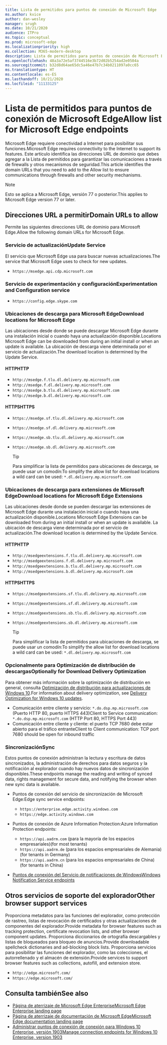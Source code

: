 ```yaml
---
title: Lista de permitidos para puntos de conexión de Microsoft Edge
ms.author: kvice
author: dan-wesley
manager: srugh
ms.date: 10/21/2020
audience: ITPro
ms.topic: conceptual
ms.prod: microsoft-edge
ms.localizationpriority: high
ms.collection: M365-modern-desktop
description: Lista de permitidos para puntos de conexión de Microsoft Edge
ms.openlocfilehash: 48a3a72e5af3744516e3b72d02b5254ad2e0504a
ms.sourcegitcommit: b32d8d64ae65dc5a46e47b7c34b0211097a0cc65
ms.translationtype: HT
ms.contentlocale: es-ES
ms.lasthandoff: 10/21/2020
ms.locfileid: "11133125"
---
```

# <span data-ttu-id="506c7-103">Lista de permitidos para puntos de conexión de Microsoft Edge</span><span class="sxs-lookup"><span data-stu-id="506c7-103">Allow list for Microsoft Edge endpoints</span></span>

<span data-ttu-id="506c7-104">Microsoft Edge requiere conectividad a Internet para posibilitar sus funciones.</span><span class="sxs-lookup"><span data-stu-id="506c7-104">Microsoft Edge requires connectivity to the Internet to support its features.</span></span> <span data-ttu-id="506c7-105">Este artículo identifica las direcciones URL de dominio que debes agregar a la Lista de permitidos para garantizar las comunicaciones a través de firewalls y otros mecanismos de seguridad.</span><span class="sxs-lookup"><span data-stu-id="506c7-105">This article identifies the domain URLs that you need to add to the Allow list to ensure communications through firewalls and other security mechanisms.</span></span>

> [!NOTE]
> <span data-ttu-id="506c7-106">Esto se aplica a Microsoft Edge, versión 77 o posterior.</span><span class="sxs-lookup"><span data-stu-id="506c7-106">This applies  to Microsoft Edge version 77 or later.</span></span>

## <span data-ttu-id="506c7-107">Direcciones URL a permitir</span><span class="sxs-lookup"><span data-stu-id="506c7-107">Domain URLs to allow</span></span>

<span data-ttu-id="506c7-108">Permite las siguientes direcciones URL de dominio para Microsoft Edge.</span><span class="sxs-lookup"><span data-stu-id="506c7-108">Allow the following domain URLs for Microsoft Edge.</span></span>

### <span data-ttu-id="506c7-109">Servicio de actualización</span><span class="sxs-lookup"><span data-stu-id="506c7-109">Update Service</span></span>

<span data-ttu-id="506c7-110">El servicio que Microsoft Edge usa para buscar nuevas actualizaciones.</span><span class="sxs-lookup"><span data-stu-id="506c7-110">The service that Microsoft Edge uses to check for new updates.</span></span>

- `https://msedge.api.cdp.microsoft.com`

### <span data-ttu-id="506c7-111">Servicio de experimentación y configuración</span><span class="sxs-lookup"><span data-stu-id="506c7-111">Experimentation and Configuration service</span></span>

- `https://config.edge.skype.com`

### <span data-ttu-id="506c7-112">Ubicaciones de descarga para Microsoft Edge</span><span class="sxs-lookup"><span data-stu-id="506c7-112">Download locations for Microsoft Edge</span></span>

<span data-ttu-id="506c7-113">Las ubicaciones desde donde se puede descargar Microsoft Edge durante una instalación inicial o cuando haya una actualización disponible.</span><span class="sxs-lookup"><span data-stu-id="506c7-113">Locations Microsoft Edge can be downloaded from during an initial install or when an update is available.</span></span> <span data-ttu-id="506c7-114">La ubicación de descarga viene determinada por el servicio de actualización.</span><span class="sxs-lookup"><span data-stu-id="506c7-114">The download location is determined by the Update Service.</span></span>

#### <span data-ttu-id="506c7-115">HTTP</span><span class="sxs-lookup"><span data-stu-id="506c7-115">HTTP</span></span>

- `http://msedge.f.tlu.dl.delivery.mp.microsoft.com`
- `http://msedge.f.dl.delivery.mp.microsoft.com`
- `http://msedge.b.tlu.dl.delivery.mp.microsoft.com`
- `http://msedge.b.dl.delivery.mp.microsoft.com`

#### <span data-ttu-id="506c7-116">HTTPS</span><span class="sxs-lookup"><span data-stu-id="506c7-116">HTTPS</span></span>

- `https://msedge.sf.tlu.dl.delivery.mp.microsoft.com`
- `https://msedge.sf.dl.delivery.mp.microsoft.com`
- `https://msedge.sb.tlu.dl.delivery.mp.microsoft.com`
- `https://msedge.sb.dl.delivery.mp.microsoft.com`

  > [!TIP]
  > <span data-ttu-id="506c7-117">Para simplificar la lista de permitidos para ubicaciones de descarga, se puede usar un comodín:</span><span class="sxs-lookup"><span data-stu-id="506c7-117">To simplify the allow list for download locations a wild card can be used:</span></span> `*.dl.delivery.mp.microsoft.com`

### <span data-ttu-id="506c7-118">Ubicaciones de descarga para extensiones de Microsoft Edge</span><span class="sxs-lookup"><span data-stu-id="506c7-118">Download locations for Microsoft Edge Extensions</span></span>

<span data-ttu-id="506c7-119">Las ubicaciones desde donde se pueden descargar las extensiones de Microsoft Edge durante una instalación inicial o cuando haya una actualización disponible.</span><span class="sxs-lookup"><span data-stu-id="506c7-119">Locations Microsoft Edge Extensions can be downloaded from during an initial install or when an update is available.</span></span> <span data-ttu-id="506c7-120">La ubicación de descarga viene determinada por el servicio de actualización.</span><span class="sxs-lookup"><span data-stu-id="506c7-120">The download location is determined by the Update Service.</span></span>

#### <span data-ttu-id="506c7-121">HTTP</span><span class="sxs-lookup"><span data-stu-id="506c7-121">HTTP</span></span>

- `http://msedgeextensions.f.tlu.dl.delivery.mp.microsoft.com`
- `http://msedgeextensions.f.dl.delivery.mp.microsoft.com`
- `http://msedgeextensions.b.tlu.dl.delivery.mp.microsoft.com`
- `http://msedgeextensions.b.dl.delivery.mp.microsoft.com`

#### <span data-ttu-id="506c7-122">HTTPS</span><span class="sxs-lookup"><span data-stu-id="506c7-122">HTTPS</span></span>

- `https://msedgeextensions.sf.tlu.dl.delivery.mp.microsoft.com`
- `https://msedgeextensions.sf.dl.delivery.mp.microsoft.com`
- `https://msedgeextensions.sb.tlu.dl.delivery.mp.microsoft.com`
- `https://msedgeextensions.sb.dl.delivery.mp.microsoft.com`

  > [!TIP]
  > <span data-ttu-id="506c7-123">Para simplificar la lista de permitidos para ubicaciones de descarga, se puede usar un comodín:</span><span class="sxs-lookup"><span data-stu-id="506c7-123">To simplify the allow list for download locations a wild card can be used:</span></span> `*.dl.delivery.mp.microsoft.com`

### <span data-ttu-id="506c7-124">Opcionalmente para Optimización de distribución de descargas</span><span class="sxs-lookup"><span data-stu-id="506c7-124">Optionally for Download Delivery Optimization</span></span>

<span data-ttu-id="506c7-125">Para obtener más información sobre la optimización de distribución en general, consulta [Optimización de distribución para actualizaciones de Windows 10](https://aka.ms/waas-do).</span><span class="sxs-lookup"><span data-stu-id="506c7-125">For information about delivery optimization, see [Delivery Optimization for Windows 10 updates](https://aka.ms/waas-do).</span></span>

- <span data-ttu-id="506c7-126">Comunicación entre cliente y servicio: `*.do.dsp.mp.microsoft.com` (Puerto HTTP 80, puerto HTTPS 443)</span><span class="sxs-lookup"><span data-stu-id="506c7-126">Client to Service communication: `*.do.dsp.mp.microsoft.com` (HTTP Port 80, HTTPS Port 443)</span></span>
- <span data-ttu-id="506c7-127">Comunicación entre cliente y cliente: el puerto TCP 7680 debe estar abierto para el tráfico entrante</span><span class="sxs-lookup"><span data-stu-id="506c7-127">Client to Client communication: TCP port 7680 should be open for inbound traffic</span></span>

### <span data-ttu-id="506c7-128">Sincronización</span><span class="sxs-lookup"><span data-stu-id="506c7-128">Sync</span></span>

<span data-ttu-id="506c7-129">Estos puntos de conexión administran la lectura y escritura de datos sincronizados, la administración de derechos para datos seguros y la notificación al explorador cuando hay nuevos datos de sincronización disponibles.</span><span class="sxs-lookup"><span data-stu-id="506c7-129">These endpoints manage the reading and writing of synced data, rights management for secure data, and notifying the browser when new sync data is available.</span></span>

- <span data-ttu-id="506c7-130">Puntos de conexión del servicio de sincronización de Microsoft Edge:</span><span class="sxs-lookup"><span data-stu-id="506c7-130">Edge sync service endpoints:</span></span>

  - `https://enterprise.edge.activity.windows.com`
  - `https://edge.activity.windows.com`

- <span data-ttu-id="506c7-131">Puntos de conexión de Azure Information Protection:</span><span class="sxs-lookup"><span data-stu-id="506c7-131">Azure Information Protection endpoints:</span></span>

  - `https://api.aadrm.com` <span data-ttu-id="506c7-132">(para la mayoría de los espacios empresariales)</span><span class="sxs-lookup"><span data-stu-id="506c7-132">(for most tenants)</span></span>
  - `https://api.aadrm.de` <span data-ttu-id="506c7-133">(para los espacios empresariales de Alemania)</span><span class="sxs-lookup"><span data-stu-id="506c7-133">(for tenants in Germany)</span></span>
  - `https://api.aadrm.cn` <span data-ttu-id="506c7-134">(para los espacios empresariales de China)</span><span class="sxs-lookup"><span data-stu-id="506c7-134">(for tenants in China)</span></span>

- [<span data-ttu-id="506c7-135">Puntos de conexión del Servicio de notificaciones de Windows</span><span class="sxs-lookup"><span data-stu-id="506c7-135">Windows Notification Service endpoints</span></span>](https://docs.microsoft.com/windows/uwp/design/shell/tiles-and-notifications/firewall-allowlist-config)

## <span data-ttu-id="506c7-136">Otros servicios de soporte del explorador</span><span class="sxs-lookup"><span data-stu-id="506c7-136">Other browser support services</span></span>

<span data-ttu-id="506c7-137">Proporciona metadatos para las funciones del explorador, como protección de rastreo, listas de revocación de certificados y otras actualizaciones de componentes del explorador.</span><span class="sxs-lookup"><span data-stu-id="506c7-137">Provide metadata for browser features such as tracking protection, certificate revocation lists, and other browser component updates.</span></span> <span data-ttu-id="506c7-138">Proporciona diccionarios de ortografía descargables y listas de bloqueados para bloqueo de anuncios.</span><span class="sxs-lookup"><span data-stu-id="506c7-138">Provide downloadable spellcheck dictionaries and ad-blocking block lists.</span></span> <span data-ttu-id="506c7-139">Proporciona servicios para posibilitar las funciones del explorador, como las colecciones, el autorrellenado y el almacén de extensión.</span><span class="sxs-lookup"><span data-stu-id="506c7-139">Provide services to support browser features such as collections, autofill, and extension store.</span></span>

- `http://edge.microsoft.com/`
- `https://edge.microsoft.com/`

## <span data-ttu-id="506c7-140">Consulta también</span><span class="sxs-lookup"><span data-stu-id="506c7-140">See also</span></span>

- [<span data-ttu-id="506c7-141">Página de aterrizaje de Microsoft Edge Enterprise</span><span class="sxs-lookup"><span data-stu-id="506c7-141">Microsoft Edge Enterprise landing page</span></span>](https://aka.ms/EdgeEnterprise)
- [<span data-ttu-id="506c7-142">Página de aterrizaje de documentación de Microsoft Edge</span><span class="sxs-lookup"><span data-stu-id="506c7-142">Microsoft Edge documentation landing page</span></span>](https://docs.microsoft.com/DeployEdge/)
- [<span data-ttu-id="506c7-143">Administrar puntos de conexión de conexión para Windows 10 Enterprise, versión 1903</span><span class="sxs-lookup"><span data-stu-id="506c7-143">Manage connection endpoints for Windows 10 Enterprise, version 1903</span></span>](https://docs.microsoft.com/windows/privacy/manage-windows-1903-endpoints)
